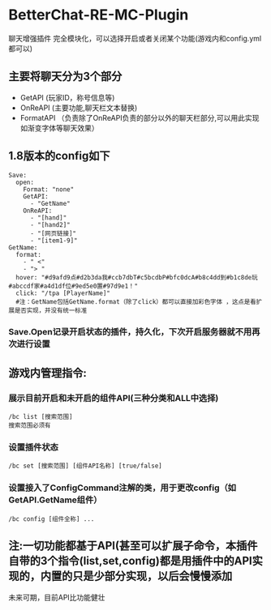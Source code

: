 # BetterChat-RE-MC-Plugin
聊天增强插件 完全模块化，可以选择开启或者关闭某个功能(游戏内和config.yml都可以)

## 主要将聊天分为3个部分 
- GetAPI (玩家ID，称号信息等)
- OnReAPI (主要功能,聊天栏文本替换)
- FormatAPI （负责除了OnReAPI负责的部分以外的聊天栏部分,可以用此实现如渐变字体等聊天效果）

## 1.8版本的config如下

    Save:
      open:
        Format: "none"
        GetAPI:
          - "GetName"
        OnReAPI:
          - "[hand]"
          - "[hand2]"
          - "[网页链接]"
          - "[item1-9]"
    GetName:
      format:
        - " <"
        - "> "
      hover: "#d9afd9点#d2b3da我#ccb7dbT#c5bcdbP#bfc0dcA#b8c4dd到#b1c8de玩#abccdf家#a4d1df位#9ed5e0置#97d9e1！"
      click: "/tpa [PlayerName]"
      #注：GetName包括GetName.format（除了click）都可以直接加彩色字体 ，这点是看扩展是否实现，并没有统一标准
### Save.Open记录开启状态的插件，持久化，下次开启服务器就不用再次进行设置

## 游戏内管理指令:
### 展示目前开启和未开启的组件API(三种分类和ALL中选择)

    /bc list [搜索范围] 
    搜索范围必须有
### 设置插件状态

    /bc set [搜索范围] [组件API名称] [true/false]
### 设置接入了ConfigCommand注解的类，用于更改config（如GetAPI.GetName组件）

    /bc config [组件全称] ... 

## 注:一切功能都基于API(甚至可以扩展子命令，本插件自带的3个指令(list,set,config)都是用插件中的API实现的，内置的只是少部分实现，以后会慢慢添加
未来可期，目前API比功能健壮
